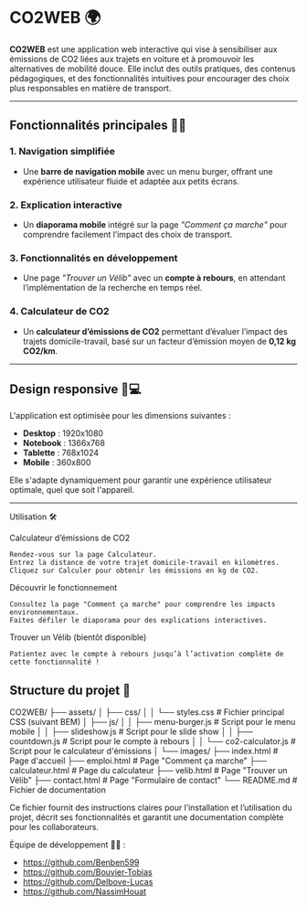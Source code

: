# **CO2WEB** 🌍

**CO2WEB** est une application web interactive qui vise à sensibiliser aux émissions de CO2 liées aux trajets en voiture et à promouvoir les alternatives de mobilité douce. Elle inclut des outils pratiques, des contenus pédagogiques, et des fonctionnalités intuitives pour encourager des choix plus responsables en matière de transport.

---

## **Fonctionnalités principales** 🚗💨

### 1. **Navigation simplifiée**
- Une **barre de navigation mobile** avec un menu burger, offrant une expérience utilisateur fluide et adaptée aux petits écrans.

### 2. **Explication interactive**
- Un **diaporama mobile** intégré sur la page *"Comment ça marche"* pour comprendre facilement l’impact des choix de transport.

### 3. **Fonctionnalités en développement**
- Une page *"Trouver un Vélib"* avec un **compte à rebours**, en attendant l’implémentation de la recherche en temps réel.

### 4. **Calculateur de CO2**
- Un **calculateur d’émissions de CO2** permettant d’évaluer l’impact des trajets domicile-travail, basé sur un facteur d’émission moyen de **0,12 kg CO2/km**.

---

## **Design responsive** 📱💻

L'application est optimisée pour les dimensions suivantes : 
- **Desktop** : 1920x1080  
- **Notebook** : 1366x768  
- **Tablette** : 768x1024  
- **Mobile** : 360x800  

Elle s'adapte dynamiquement pour garantir une expérience utilisateur optimale, quel que soit l'appareil.

---

Utilisation 🛠️

Calculateur d’émissions de CO2

    Rendez-vous sur la page Calculateur.
    Entrez la distance de votre trajet domicile-travail en kilomètres.
    Cliquez sur Calculer pour obtenir les émissions en kg de CO2.

Découvrir le fonctionnement

    Consultez la page "Comment ça marche" pour comprendre les impacts environnementaux.
    Faites défiler le diaporama pour des explications interactives.

Trouver un Vélib (bientôt disponible)

    Patientez avec le compte à rebours jusqu’à l’activation complète de cette fonctionnalité !

## **Structure du projet** 📂

CO2WEB/
├── assets/
│   ├── css/
│   │   └── styles.css         # Fichier principal CSS (suivant BEM)
│   ├── js/
│   │   ├── menu-burger.js     # Script pour le menu mobile
│   │   ├── slideshow.js       # Script pour le slide show
│   │   ├── countdown.js       # Script pour le compte à rebours
│   │   └── co2-calculator.js  # Script pour le calculateur d'émissions
│   └── images/
├── index.html                 # Page d'accueil
├── emploi.html                # Page "Comment ça marche"
├── calculateur.html           # Page du calculateur
├── velib.html                 # Page "Trouver un Vélib"
├── contact.html               # Page "Formulaire de contact"
└── README.md                  # Fichier de documentation


Ce fichier fournit des instructions claires pour l’installation et l’utilisation du projet, décrit ses fonctionnalités et garantit une documentation complète pour les collaborateurs.

Équipe de développement 👨‍💻 :

- https://github.com/Benben599
- https://github.com/Bouvier-Tobias
- https://github.com/Delbove-Lucas
- https://github.com/NassimHouat

